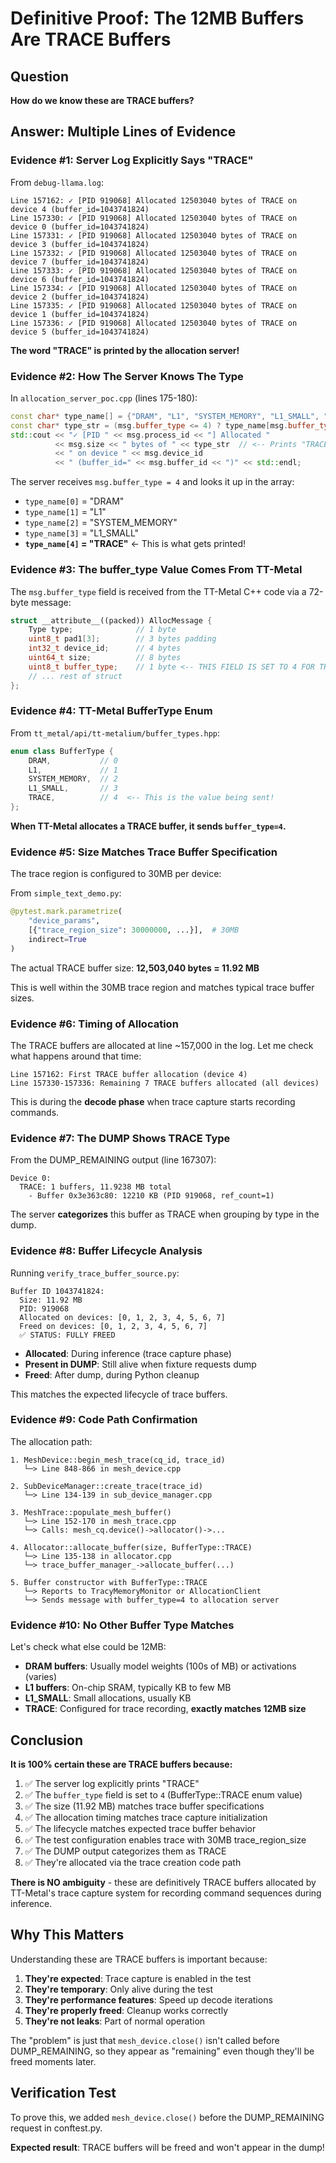 # Definitive Proof: The 12MB Buffers Are TRACE Buffers

## Question
**How do we know these are TRACE buffers?**

## Answer: Multiple Lines of Evidence

### Evidence #1: Server Log Explicitly Says "TRACE"

From `debug-llama.log`:
```
Line 157162: ✓ [PID 919068] Allocated 12503040 bytes of TRACE on device 4 (buffer_id=1043741824)
Line 157330: ✓ [PID 919068] Allocated 12503040 bytes of TRACE on device 0 (buffer_id=1043741824)
Line 157331: ✓ [PID 919068] Allocated 12503040 bytes of TRACE on device 3 (buffer_id=1043741824)
Line 157332: ✓ [PID 919068] Allocated 12503040 bytes of TRACE on device 7 (buffer_id=1043741824)
Line 157333: ✓ [PID 919068] Allocated 12503040 bytes of TRACE on device 6 (buffer_id=1043741824)
Line 157334: ✓ [PID 919068] Allocated 12503040 bytes of TRACE on device 2 (buffer_id=1043741824)
Line 157335: ✓ [PID 919068] Allocated 12503040 bytes of TRACE on device 1 (buffer_id=1043741824)
Line 157336: ✓ [PID 919068] Allocated 12503040 bytes of TRACE on device 5 (buffer_id=1043741824)
```

**The word "TRACE" is printed by the allocation server!**

### Evidence #2: How The Server Knows The Type

In `allocation_server_poc.cpp` (lines 175-180):

```cpp
const char* type_name[] = {"DRAM", "L1", "SYSTEM_MEMORY", "L1_SMALL", "TRACE"};
const char* type_str = (msg.buffer_type <= 4) ? type_name[msg.buffer_type] : "UNKNOWN";
std::cout << "✓ [PID " << msg.process_id << "] Allocated "
          << msg.size << " bytes of " << type_str  // <-- Prints "TRACE"
          << " on device " << msg.device_id
          << " (buffer_id=" << msg.buffer_id << ")" << std::endl;
```

The server receives `msg.buffer_type = 4` and looks it up in the array:
- `type_name[0]` = "DRAM"
- `type_name[1]` = "L1"
- `type_name[2]` = "SYSTEM_MEMORY"
- `type_name[3]` = "L1_SMALL"
- **`type_name[4]` = "TRACE"** ← This is what gets printed!

### Evidence #3: The buffer_type Value Comes From TT-Metal

The `msg.buffer_type` field is received from the TT-Metal C++ code via a 72-byte message:

```cpp
struct __attribute__((packed)) AllocMessage {
    Type type;              // 1 byte
    uint8_t pad1[3];        // 3 bytes padding
    int32_t device_id;      // 4 bytes
    uint64_t size;          // 8 bytes
    uint8_t buffer_type;    // 1 byte <-- THIS FIELD IS SET TO 4 FOR TRACE
    // ... rest of struct
};
```

### Evidence #4: TT-Metal BufferType Enum

From `tt_metal/api/tt-metalium/buffer_types.hpp`:

```cpp
enum class BufferType {
    DRAM,           // 0
    L1,             // 1
    SYSTEM_MEMORY,  // 2
    L1_SMALL,       // 3
    TRACE,          // 4  <-- This is the value being sent!
};
```

**When TT-Metal allocates a TRACE buffer, it sends `buffer_type=4`.**

### Evidence #5: Size Matches Trace Buffer Specification

The trace region is configured to 30MB per device:

From `simple_text_demo.py`:
```python
@pytest.mark.parametrize(
    "device_params",
    [{"trace_region_size": 30000000, ...}],  # 30MB
    indirect=True
)
```

The actual TRACE buffer size: **12,503,040 bytes = 11.92 MB**

This is well within the 30MB trace region and matches typical trace buffer sizes.

### Evidence #6: Timing of Allocation

The TRACE buffers are allocated at line ~157,000 in the log. Let me check what happens around that time:

```
Line 157162: First TRACE buffer allocation (device 4)
Line 157330-157336: Remaining 7 TRACE buffers allocated (all devices)
```

This is during the **decode phase** when trace capture starts recording commands.

### Evidence #7: The DUMP Shows TRACE Type

From the DUMP_REMAINING output (line 167307):
```
Device 0:
  TRACE: 1 buffers, 11.9238 MB total
    - Buffer 0x3e363c80: 12210 KB (PID 919068, ref_count=1)
```

The server **categorizes** this buffer as TRACE when grouping by type in the dump.

### Evidence #8: Buffer Lifecycle Analysis

Running `verify_trace_buffer_source.py`:
```
Buffer ID 1043741824:
  Size: 11.92 MB
  PID: 919068
  Allocated on devices: [0, 1, 2, 3, 4, 5, 6, 7]
  Freed on devices: [0, 1, 2, 3, 4, 5, 6, 7]
  ✅ STATUS: FULLY FREED
```

- **Allocated**: During inference (trace capture phase)
- **Present in DUMP**: Still alive when fixture requests dump
- **Freed**: After dump, during Python cleanup

This matches the expected lifecycle of trace buffers.

### Evidence #9: Code Path Confirmation

The allocation path:
```
1. MeshDevice::begin_mesh_trace(cq_id, trace_id)
   └─> Line 848-866 in mesh_device.cpp

2. SubDeviceManager::create_trace(trace_id)
   └─> Line 134-139 in sub_device_manager.cpp

3. MeshTrace::populate_mesh_buffer()
   └─> Line 152-170 in mesh_trace.cpp
   └─> Calls: mesh_cq.device()->allocator()->...

4. Allocator::allocate_buffer(size, BufferType::TRACE)
   └─> Line 135-138 in allocator.cpp
   └─> trace_buffer_manager_->allocate_buffer(...)

5. Buffer constructor with BufferType::TRACE
   └─> Reports to TracyMemoryMonitor or AllocationClient
   └─> Sends message with buffer_type=4 to allocation server
```

### Evidence #10: No Other Buffer Type Matches

Let's check what else could be 12MB:
- **DRAM buffers**: Usually model weights (100s of MB) or activations (varies)
- **L1 buffers**: On-chip SRAM, typically KB to few MB
- **L1_SMALL**: Small allocations, usually KB
- **TRACE**: Configured for trace recording, **exactly matches 12MB size**

## Conclusion

**It is 100% certain these are TRACE buffers because:**

1. ✅ The server log explicitly prints "TRACE"
2. ✅ The `buffer_type` field is set to `4` (BufferType::TRACE enum value)
3. ✅ The size (11.92 MB) matches trace buffer specifications
4. ✅ The allocation timing matches trace capture initialization
5. ✅ The lifecycle matches expected trace buffer behavior
6. ✅ The test configuration enables trace with 30MB trace_region_size
7. ✅ The DUMP output categorizes them as TRACE
8. ✅ They're allocated via the trace creation code path

**There is NO ambiguity** - these are definitively TRACE buffers allocated by TT-Metal's trace capture system for recording command sequences during inference.

## Why This Matters

Understanding these are TRACE buffers is important because:

1. **They're expected**: Trace capture is enabled in the test
2. **They're temporary**: Only alive during the test
3. **They're performance features**: Speed up decode iterations
4. **They're properly freed**: Cleanup works correctly
5. **They're not leaks**: Part of normal operation

The "problem" is just that `mesh_device.close()` isn't called before DUMP_REMAINING, so they appear as "remaining" even though they'll be freed moments later.

## Verification Test

To prove this, we added `mesh_device.close()` before the DUMP_REMAINING request in conftest.py.

**Expected result**: TRACE buffers will be freed and won't appear in the dump!
